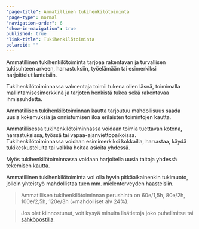 ```yaml
---
"page-title": Ammatillinen tukihenkilötoiminta
"page-type": normal
"navigation-order": 6
"show-in-navigation": true
published: true
"link-title": Tukihenkilötoiminta
polaroid: ""
---
```













Ammatillinen tukihenkilötoiminta tarjoaa rakentavan ja turvallisen tukisuhteen arkeen, harrastuksiin, työelämään tai esimerkiksi harjoittelutilanteisiin.

Tukihenkilötoiminnassa valmentaja toimii tukena ollen läsnä, toimimalla mallintamisesimerkkinä ja tarjoten henkistä tukea sekä rakentavaa ihmissuhdetta.

Ammatillisen tukihenkilötoiminnan kautta tarjoutuu mahdollisuus saada uusia kokemuksia ja onnistumisen iloa erilaisten toimintojen kautta.

Ammatillisessa tukihenkilötoiminnassa voidaan toimia tuettavan kotona, harrastuksissa, työssä tai vapaa-ajanviettopaikoissa. Tukihenkilötoiminnassa voidaan esimimerkiksi kokkailla, harrastaa, käydä tukikeskusteluita tai vaikka hoitaa asioita yhdessä. 

Myös tukihenkilötoiminnassa voidaan harjoitella uusia taitoja yhdessä tekemisen kautta.

Ammatillinen tukihenkilötoiminta voi olla hyvin pitkäaikainenkin tukimuoto, jolloin yhteistyö mahdollistaa tuen mm. mielenterveyden haasteisiin.

> Ammatillisen tukihenkilötoiminnan perushinta on 60e/1,5h, 80e/2h, 100e/2,5h, 120e/3h (+mahdolliset alv 24%).

> Jos olet kiinnostunut, voit kysyä minulta lisätietoja joko puhelimitse tai [sähköpostilla](/ota-yhteytta).
